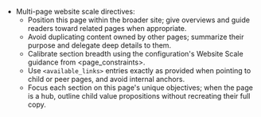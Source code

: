 - Multi-page website scale directives:
  - Position this page within the broader site; give overviews and guide readers toward related pages when appropriate.
  - Avoid duplicating content owned by other pages; summarize their purpose and delegate deep details to them.
  - Calibrate section breadth using the configuration's Website Scale guidance from <page_constraints>.
  - Use `<available_links>` entries exactly as provided when pointing to child or peer pages, and avoid internal anchors.
  - Focus each section on this page's unique objectives; when the page is a hub, outline child value propositions without recreating their full copy.
